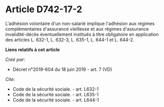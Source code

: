 # Article D742-17-2 

L'adhésion volontaire d'un non-salarié implique l'adhésion aux régimes complémentaires d'assurance vieillesse et aux régimes
d'assurance invalidité-décès éventuellement institués à titre obligatoire en application des articles L. 632-1, L. 632-3, L.
635-1, L. 644-1 et L. 644-2.

**Liens relatifs à cet article**

_Créé par_:

  - Décret n°2019-604 du 18 juin 2019 - art. 7 (VD)

_Cite_:

  - Code de la sécurité sociale. - art. L632-1
  - Code de la sécurité sociale. - art. L635-1
  - Code de la sécurité sociale. - art. L644-1
